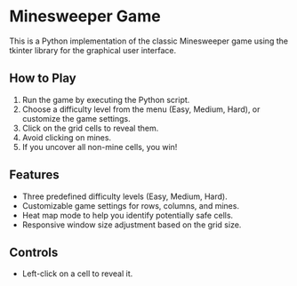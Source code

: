 # Minesweeper Game

This is a Python implementation of the classic Minesweeper game using the tkinter library for the graphical user interface.

## How to Play

1. Run the game by executing the Python script.
2. Choose a difficulty level from the menu (Easy, Medium, Hard), or customize the game settings.
3. Click on the grid cells to reveal them.
4. Avoid clicking on mines.
5. If you uncover all non-mine cells, you win!

## Features

- Three predefined difficulty levels (Easy, Medium, Hard).
- Customizable game settings for rows, columns, and mines.
- Heat map mode to help you identify potentially safe cells.
- Responsive window size adjustment based on the grid size.

## Controls

- Left-click on a cell to reveal it.
